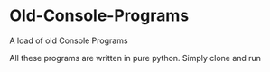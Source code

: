 # Old-Console-Programs
A load of old Console Programs

All these programs are written in pure python. 
Simply clone and run
